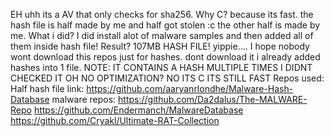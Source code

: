 EH uhh its a AV that only checks for sha256.
Why C? because its fast.
the hash file is half made by me and half got stolen :c
the other half is made by me. What i did?
I did install alot of malware samples and then added all of them inside hash file!
Result? 107MB HASH FILE! yippie....
I hope nobody wont download this repos just for hashes.
dont download it i already added hashes into 1 file.
NOTE: IT CONTAINS A HASH MULTIPLE TIMES I DIDNT CHECKED IT OH NO OPTIMIZATION? NO ITS C ITS STILL FAST
Repos used:
Half hash file link: https://github.com/aaryanrlondhe/Malware-Hash-Database
malware repos:
https://github.com/Da2dalus/The-MALWARE-Repo
https://github.com/Endermanch/MalwareDatabase
https://github.com/Cryakl/Ultimate-RAT-Collection
